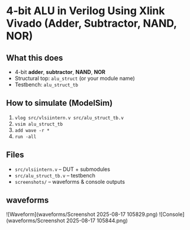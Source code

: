 # 4-bit ALU in Verilog Using Xlink Vivado (Adder, Subtractor, NAND, NOR)

## What this does
- 4-bit **adder**, **subtractor**, **NAND**, **NOR**
- Structural top: `alu_struct` (or your module name)
- Testbench: `alu_struct_tb`

## How to simulate (ModelSim)
1. `vlog src/vlsiintern.v src/alu_struct_tb.v`
2. `vsim alu_struct_tb`
3. `add wave -r *`
4. `run -all`

## Files
- `src/vlsiintern.v` – DUT + submodules  
- `src/alu_struct_tb.v` – testbench  
- `screenshots/` – waveforms & console outputs

## waveforms
![Waveform](waveforms/Screenshot 2025-08-17 105829.png)
![Console](waveforms/Screenshot 2025-08-17 105844.png)


